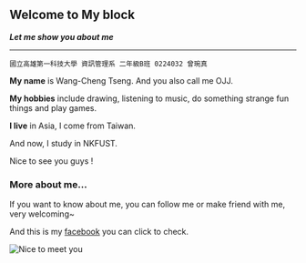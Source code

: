 ## Welcome to My block ##
***Let me show you about me***
****

    國立高雄第一科技大學 資訊管理系 二年級B班 0224032 曾琬真

**My name**  is Wang-Cheng Tseng. And  you also call me OJJ.
 
**My hobbies** include drawing, listening to music, do something strange         fun things and play games.
 
**I live** in Asia, I come from Taiwan. 
 
And now, I study in NKFUST.
 
Nice to see you guys !
 
### More about me... ###

If you want to know about me, you can follow me or make friend with me, very welcoming~

And this is my [facebook](https://www.facebook.com/ceng.w.zhen) you can click to check.

![Nice to meet you](https://scontent.xx.fbcdn.net/hphotos-xpa1/v/t1.0-9/10371500_649162971805226_8062679550990067516_n.jpg?oh=98ea02f6cc6d9166f920d905bfc1881d&oe=557FF81C)

